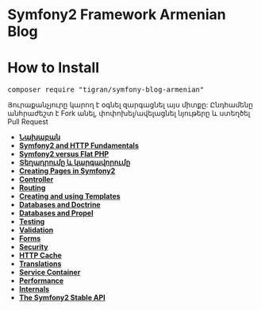 Symfony2 Framework Armenian Blog
=============

How to Install
============
<pre>composer require "tigran/symfony-blog-armenian"</pre>

Յուրաքանչյուրը կարող է օգնել զարգացնել այս միտքը: 
Ընդհամենը անհրաժեշտ է Fork անել, փոփոխել/ավելացնել  նյութերը և ստեղծել Pull Request


<ul class="simple">
<li><a href="doc/index.md"><b>Նախաբան</b</a></li>
<li><a href="#doc/http_fundamentals.md">Symfony2 and HTTP Fundamentals</a></li>
<li><a href="#doc/from_flat_php_to_symfony2.md">Symfony2 versus Flat PHP</a></li>
<li><a href="doc/installation.md"><b>Տեղադրումը և կարգավորումը</b></a></li>
<li><a href="#doc/page_creation.md">Creating Pages in Symfony2</a></li>
<li><a href="#doc/controller.md">Controller</a></li>
<li><a href="#doc/routing.md">Routing</a></li>
<li><a href="#doc/templating.md">Creating and using Templates</a></li>
<li><a href="#doc/doctrine.md">Databases and Doctrine</a></li>
<li><a href="#doc/propel.md">Databases and Propel</a></li>
<li><a href="#doc/testing.md">Testing</a></li>
<li><a href="#doc/validation.md">Validation</a></li>
<li><a href="#doc/forms.md">Forms</a></li>
<li><a href="#doc/security.md">Security</a></li>
<li><a href="#doc/http_cache.md">HTTP Cache</a></li>
<li><a href="#doc/translation.md">Translations</a></li>
<li><a href="#doc/service_container.md">Service Container</a></li>
<li><a href="#doc/performance.md">Performance</a></li>
<li><a href="#doc/internals.md">Internals</a></li>
<li><a href="#doc/stable_api.md">The Symfony2 Stable API</a></li>
</ul>
